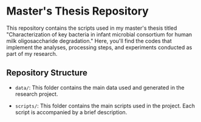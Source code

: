 # Master's Thesis Repository

This repository contains the scripts used in my master's thesis titled "Characterization of key bacteria in infant microbial consortium for human milk oligosaccharide degradation." Here, you'll find the codes that implement the analyses, processing steps, and experiments conducted as part of my research.

## Repository Structure

- `data/`: This folder contains the main data used and generated in the research project.

- `scripts/`: This folder contains the main scripts used in the project. Each script is accompanied by a brief description.
